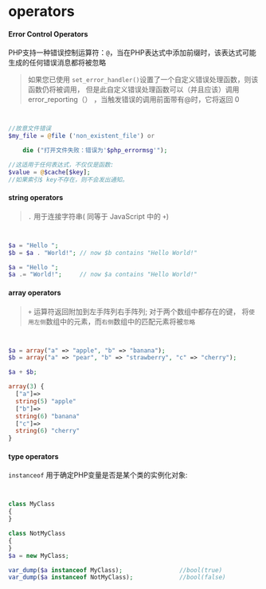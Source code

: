 # operators

#### Error Control Operators

PHP支持一种错误控制运算符：`@`，当在PHP表达式中添加前缀时，该表达式可能生成的任何错误消息都将被忽略


> 如果您已使用 `set_error_handler()`设置了一个自定义错误处理函数，则该函数仍将被调用，
> 但是此自定义错误处理函数可以（并且应该）调用error_reporting（） ，当触发错误的调用前面带有@时，它将返回 0


``` php


//故意文件错误
$my_file = @file ('non_existent_file') or

    die ("打开文件失败：错误为'$php_errormsg'");

//这适用于任何表达式，不仅仅是函数:
$value = @$cache[$key];
//如果索引$ key不存在，则不会发出通知。


```

#### string operators

> `.` 用于连接字符串( 同等于 JavaScript 中的 `+`)


``` php


$a = "Hello ";
$b = $a . "World!"; // now $b contains "Hello World!"

$a = "Hello ";
$a .= "World!";     // now $a contains "Hello World!"


```


#### array operators


> `+` 运算符返回附加到左手阵列右手阵列; 对于两个数组中都存在的键，
> 将`使用左侧`数组中的元素，而`右侧`数组中的匹配元素将被`忽略`



``` php


$a = array("a" => "apple", "b" => "banana");
$b = array("a" => "pear", "b" => "strawberry", "c" => "cherry");

$a + $b;

array(3) {
  ["a"]=>
  string(5) "apple"
  ["b"]=>
  string(6) "banana"
  ["c"]=>
  string(6) "cherry"
}


```

#### type operators

`instanceof` 用于确定PHP变量是否是某个类的实例化对象:

``` php


class MyClass
{
}

class NotMyClass
{
}
$a = new MyClass;

var_dump($a instanceof MyClass);                //bool(true)
var_dump($a instanceof NotMyClass);             //bool(false)


```























